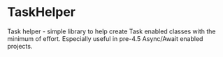 # TaskHelper
Task helper - simple library to help create Task enabled classes with the minimum of effort. Especially useful in pre-4.5 Async/Await enabled projects.
